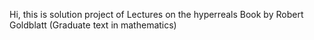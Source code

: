 Hi, this is solution project of Lectures on the hyperreals Book by Robert Goldblatt (Graduate text in mathematics)

